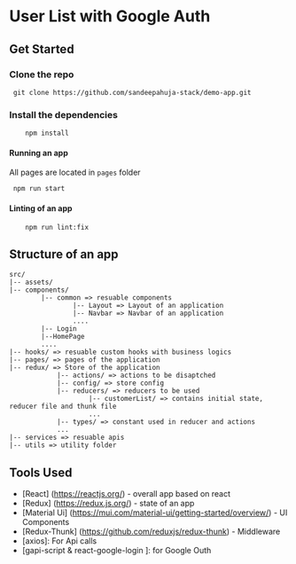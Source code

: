 # User List with Google Auth

## Get Started

### Clone the repo
```
 git clone https://github.com/sandeepahuja-stack/demo-app.git
```
### Install the dependencies
```
    npm install 
```

#### Running an app

All pages are located in `pages` folder
```  
 npm run start 
```


#### Linting of an app
```
    npm run lint:fix
```

## Structure of an app
```
src/
|-- assets/
|-- components/ 
		|-- common => resuable components
				|-- Layout => Layout of an application
				|-- Navbar => Navbar of an application
				....
		|-- Login
		|--HomePage
		....
|-- hooks/ => resuable custom hooks with business logics 
|-- pages/ => pages of the application
|-- redux/ => Store of the application
			|-- actions/ => actions to be disaptched
			|--	config/ => store config
			|-- reducers/ => reducers to be used
			 		|-- customerList/ => contains initial state, reducer file and thunk file
					...
			|-- types/ => constant used in reducer and actions
			...
|-- services => resuable apis
|-- utils => utility folder

```


## Tools Used
- [React] (https://reactjs.org/) - overall app based on react
- [Redux] (https://redux.js.org/) - state of an app
- [Material Ui] (https://mui.com/material-ui/getting-started/overview/) - UI Components
- [Redux-Thunk] (https://github.com/reduxjs/redux-thunk) - Middleware
- [axios]: For Api calls
- [gapi-script & react-google-login ]: for Google Outh





